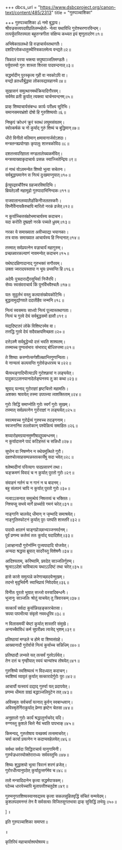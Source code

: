 +++
dbcs_url = "https://www.dsbcproject.org/canon-text/content/485/2313"
title = "गुरुपञ्चाशिका"

+++
गुरुपञ्चाशिका
ॐ नमो बुद्धाय।  
श्रीवज्रसत्त्वपदवीप्रतिलम्भहेतो-
र्नत्वा यथाविधि गुरोश्चरणारविन्दम्।  
तत्पर्युपास्तिरमला बहुतन्त्रगीता
संक्षिप्य कथ्यत इयं शृणुतादरेण॥१॥

अभिषेकाग्रलब्धो हि वज्राचार्यस्तथागतैः।  
दशदिग्लोकधातुस्थैस्त्रिकालमेत्य वन्द्यते॥२॥

त्रिकालं परया भक्त्या सपुष्पाञ्जलिमण्डलैः।  
पर्युपास्यो गुरुः शास्ता शिरसा पादवन्दनात्॥३॥

सद्धर्मादीन् पुरस्कृत्य गृही वा नवकोऽपि वा।  
वन्द्यो व्रतधरैर्बुद्ध्या लोकावद्यावहानये॥४॥

सुखासनं समुत्थानमर्थक्रियादिगौरवम्।  
सर्वमेव व्रती कुर्यात् त्यक्त्वा चार्चनवन्दनम्॥५॥

प्राक् शिष्याचार्यसंबन्धः कार्यः परीक्ष्य सूरिभिः।  
समानसमयभ्रंशो दोषो हि गुरुशिष्ययोः॥६॥

निष्कृपं क्रोधनं क्रूरं स्तब्धं लघुमसंयतम्।  
स्वोत्कर्षकं च नो कुर्याद् गुरुं शिष्यं च बुद्धिमान्॥७॥

धीरो विनीतो मतिमान् क्षमावानार्जवोऽशठः।  
मन्त्रतन्त्रप्रयोगज्ञः कृपालुः शास्त्रकोविदः॥८॥

दशतत्त्वपरिज्ञाता मण्डलालेख्यकर्मवित्।  
मन्त्रव्याख्याकृदाचार्यः प्रसन्नः स्याज्जितेन्द्रियः॥९॥

तं नाथं योऽवमन्येत शिष्यो भूत्वा सचेतनः।  
सर्वबुद्धापमानेन स नित्यं दुःखमाप्नुयात्॥१०॥

ईत्युपद्रवचौरैश्च ग्रहज्वरविषादिभिः।  
म्रियतेऽसौ महामूढो गुरुपादाभिनिन्दकः॥११॥

राजवातानलव्यालैर्डाकिनीजलतस्करैः।  
विघ्नैर्विनायकैश्चापि मारितो नरकं व्रजेत्॥१२॥

न कुर्याच्चित्तसंक्षोभमाचार्यस्य कदाचन।  
यदा करोति दुष्प्रज्ञो नरके पच्यते ध्रुवम्॥१३॥

नरका ये समाख्याता अवीच्याद्या भयानकाः।  
तत्र वासः समाख्यात आचार्यस्य हि निन्दनात्॥१४॥

तस्मात् सर्वप्रयत्नेन वज्राचार्यं महागुरुम्।  
प्रच्छन्नवरकल्याणं नावमन्येत् कदाचन॥१५॥

यथेष्टदक्षिणादानाद् गुरुभक्तं सगौरवम्।  
उक्ता ज्वरादयस्तापा न भूयः प्रभवन्ति हि॥१६॥

अदेयैः पुत्रदाराद्यैरसुभिर्वा निजैरपि।  
सेव्यः स्वसंवराचार्य किं पुनर्विभवैश्चलैः॥१७॥

यतः सुदुर्लभं वस्तु कल्पासंख्येयकोटिभिः।  
बुद्धत्वमुद्योगवते ददातीहैव जन्मनि॥१८॥

नित्यं स्वसमयः साध्यो नित्यं पूज्यास्तथागताः।  
नित्यं च गुरवे देयं सर्वबुद्धसमो ह्यसौ॥१९॥

यद्यदिष्टतरं लोके विशिष्टरमेव वा।  
तत्तद्धि गुरवे देयं सदैवाक्षयमिच्छता॥२०॥

दत्तेऽस्मै सर्वबुद्धेभ्यो दत्तं भवति शाश्वतम्।  
तस्माच्च पुण्यसंभारः संभाराद् बोधिरुत्तमा॥२१॥

ते शिष्याः करुणोत्सर्गशीलक्षान्तिगुणान्विताः।  
ये नान्यत्वं कल्पयन्ति गुरोर्वज्रधरस्य च॥२२॥

चैत्यभङ्गादिभीत्याऽपि गुरोश्छायां न लङ्घयेत्।  
पादुकाऽऽसनयानादेर्लङ्घनस्य तु का कथा॥२३॥

श्रूयाद् यत्नाद् गुरोराज्ञां हृष्टचित्तो महामतिः।  
अशक्तः श्रावयेत् तस्मा उपपत्त्या त्वशक्तिताम्॥२४॥

गुरोः सिद्धिं समाप्नोति गुरोः स्वर्गं गुरोः सुखम्।  
तस्मात् सर्वप्रयत्नेन गुरोराज्ञां न लङ्घयेत्॥२५॥

स्वात्मवच्च गुरोर्द्रव्यं गुरुवच्च तदङ्गनाम्।  
स्वजनानिव तल्लोकान् पश्येन्नित्यं समाहितः॥२६॥

शय्यारोहमग्रयानमुष्णीषाद्युपबन्धनम्।  
न कुर्यादासने पादं कटिहस्तं च सन्निधौ॥२७॥

सुप्तेन वा निषण्णेन न स्थेयमुत्थिते गुरौ।  
दक्षश्चोत्साहसम्पन्नस्तत्कार्येषु सदा भवेत्॥२८॥

श्लेष्मादीनां परित्यागः पादप्रसारणं तथा।  
चङ्‍क्रमणं विवादं च न कुर्यात् पुरतो गुरोः॥२९॥

संवाहनं नर्तनं च न गानं न च बादनम्।  
बहु संलपनं चापि न कुर्यात् पुरतो गुरोः॥३०॥

नत्वाऽऽसनात् समुत्थेयं निषत्तव्यं च भक्तितः।  
निश्यप्सु सभये मार्गे प्रार्थ्याग्रे गमनं चरेत्॥३१॥

नाङ्गानि चालयेद् धीमान् न जृम्भादि समाश्रयेत्।  
नाङ्गुलिस्फोटनं कुर्यात् पुरः पश्यति शास्तरि॥३२॥

पादयोः क्षालनं चाङ्गप्रोञ्छाभ्यञ्जनमर्दनम्।  
पूर्वं प्रणम्य कर्तव्यं ततः कुर्याद् यदादिशेत्॥३३॥

[आव्हानादौ गुरोर्नाम्नि पूज्यपादादि योजयेत्।  
अन्यदा श्रद्धया ब्रूयात् सादरैस्तु विशेषणैः॥३४॥

आदिश्यताम्, करिष्यामि, प्रवदेत् साञ्जलिर्गुरुम्।  
श्रुत्वाऽऽदेशं चाविचाल्य यथाऽऽदिष्टं तथा चरेत्॥३५॥

हासे कासे समुत्पन्ने करेणाच्छादयेन्मुखम्।  
तदन्ते मृदुभिर्वर्णैः स्वाभिप्रायं निवेदयेत्॥३६॥

विनीतः पुरतो भूयात् सज्जो वस्त्रादिबन्धनैः।  
भूजानुः साञ्जलिः श्रोतुं याचयेत् तु त्रिवारकम्॥३७॥

सत्कार्यं सर्वदा कुर्यान्निरहङ्कारचेतसा।  
त्रपया पापभीत्या संवृतो नववधूरिव॥३८॥

न विलासमयीं चेष्टां कुर्यात् शास्तरि संमुखे।  
अन्यच्चैवंविधं कर्म सुपरीक्ष्य त्यजेद् भृशम्॥३९॥

प्रतिष्ठायां मण्डले च होमे वा शिष्यसंग्रहे।  
आख्यानादौ गुरोर्वासे नित्यं कुर्याच्च सन्निधिम्॥४०॥

प्रतिष्ठादौ लभ्यते यत् तत्सर्वं गुरवेऽर्पयेत्।  
तेन दत्तं च गृण्हीयात् स्वयं चान्यांश्च तोषयेत्॥४१॥

गुरुशिष्ये स्वशिष्यत्वं न विदध्यात् कदाचन्।  
स्वशिष्यं व्यावृतं कुर्यात् सत्कारादेर्गुरोः पुरः॥४२॥

आचार्यो यत्स्वयं दद्याद् गुरुर्वा यत् प्रदापयेत्।  
प्रणम्य धीमता ग्राह्यं बद्धाञ्जलिपुटेन तत्॥४३॥

अविस्मृतः सर्वचर्यां यत्नात् कुर्वन् स्वबान्धवान्।  
अविस्मृतेर्निराकुर्यात् प्रेम्णा हृष्टेन चेतसा॥४४॥

अनुज्ञातो गुरोः कार्यं श्रद्धालुर्नाचरेद् यदि।  
रुग्णस्तु कुशले चित्ते नैवं भवति पापभाक्॥४५॥

किमन्यद्, गुरुतोषाय यच्छक्यं तत्समाचरेत्।  
चर्या कार्या प्रयत्नेन न कदाप्यवहेलयेत्॥४६॥

सर्वथा सर्वदा सिद्धिराचार्य यानुगामिनी।  
गुरुर्वज्रधरस्योक्तेराराध्यः सर्ववस्तुभिः॥४७॥

शिष्यः शुद्धाशयो भूत्वा त्रिरत्नं शरणं व्रजेत्।  
गुरोरधीत्यानुपठेत् कुर्यादुत्सर्गमेव च॥४८॥

ततो मन्त्रादिदानेन कृत्वा सद्धर्मपात्रकम्।  
पठेच्च धारयेच्चापि मूलापत्तीश्चतुर्दश॥४९॥

गुरुमनुगतशिष्यस्यानवद्यस्य कृत्वा
सकलसुहितवृद्धिं संचितं यन्मयेदम्।  
कुशलपदमनन्तं तेन वै सर्वसत्वाः
विजितसुगतभावा द्राक् सुसिद्धिं लभेयुः॥५०॥

]
॥

इति गुरुपञ्चाशिका समाप्ता॥

॥

कृतिरियं महाचार्याश्वघोषस्य॥

